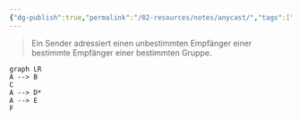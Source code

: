 ```yaml
---
{"dg-publish":true,"permalink":"/02-resources/notes/anycast/","tags":["netzwerk"],"noteIcon":"","updated":"2025-07-12T13:31:41.000+02:00"}
---
```


> Ein Sender adressiert einen unbestimmten Empfänger einer bestimmte Empfänger einer bestimmten Gruppe.
```mermaid
graph LR
A --> B
C
A --> D*
A --> E
F
```
